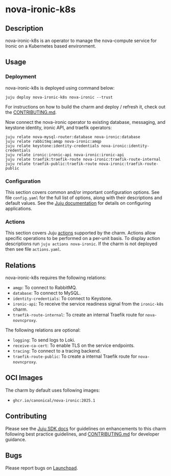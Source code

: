 # nova-ironic-k8s

## Description

nova-ironic-k8s is an operator to manage the nova-compute service for Ironic
on a Kubernetes based environment.

## Usage

### Deployment

nova-ironic-k8s is deployed using command below:

    juju deploy nova-ironic-k8s nova-ironic --trust

For instructions on how to build the charm and deploy / refresh it, check out
the [CONTRIBUTING.md][contributors-guide].

Now connect the nova-ironic operator to existing database, messaging,
and keystone identity, ironic API, and traefik operators:

    juju relate nova-mysql-router:database nova-ironic:database
    juju relate rabbitmq:amqp nova-ironic:amqp
    juju relate keystone:identity-credentials nova-ironic:identity-credentials
    juju relate ironic:ironic-api nova-ironic:ironic-api
    juju relate traefik:traefik-route nova-ironic:traefik-route-internal
    juju relate traefik-public:traefik-route nova-ironic:traefik-route-public

### Configuration

This section covers common and/or important configuration options. See file
`config.yaml` for the full list of options, along with their descriptions and
default values. See the [Juju documentation][juju-docs-config-apps] for details
on configuring applications.

### Actions

This section covers Juju [actions][juju-docs-actions] supported by the charm.
Actions allow specific operations to be performed on a per-unit basis. To
display action descriptions run `juju actions nova-ironic`. If the charm
is not deployed then see file `actions.yaml`.

## Relations

nova-ironic-k8s requires the following relations:

- `amqp`: To connect to RabbitMQ.
- `database`: To connect to MySQL.
- `identity-credentials`: To connect to Keystone.
- `ironic-api`: To receive the service readiness signal from the `ironic-k8s` charm.
- `traefik-route-internal`: To create an internal Traefik route for `nova-novncproxy`.

The following relations are optional:

- `logging`: To send logs to Loki.
- `receive-ca-cert`: To enable TLS on the service endpoints.
- `tracing`: To connect to a tracing backend.
- `traefik-route-public`: To create a internal Traefik route for `nova-novncproxy`.

## OCI Images

The charm by default uses following images:

- `ghcr.io/canonical/nova-ironic:2025.1`

## Contributing

Please see the [Juju SDK docs](https://juju.is/docs/sdk) for guidelines
on enhancements to this charm following best practice guidelines, and
[CONTRIBUTING.md][contributors-guide] for developer guidance.

## Bugs

Please report bugs on [Launchpad][lp-bugs-charm-nova-ironic-k8s].

<!-- LINKS -->

[contributors-guide]: https://opendev.org/openstack/sunbeam-charms/src/branch/main/charms/nova-ironic-k8s/CONTRIBUTING.md
[juju-docs-actions]: https://jaas.ai/docs/actions
[juju-docs-config-apps]: https://documentation.ubuntu.com/juju/3.6/reference/configuration/#application-configuration
[lp-bugs-charm-nova-ironic-k8s]: https://bugs.launchpad.net/sunbeam-charms/+filebug
